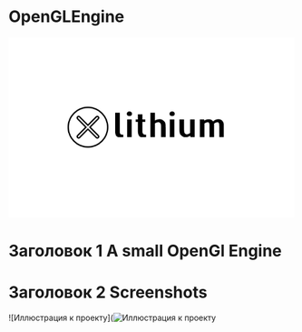 # OpenGLEngine
![Иллюстрация к проекту](https://github.com/SERJCOM/img/blob/main/logoza.ru.png)
# Заголовок 1 A small OpenGl Engine

# Заголовок 2 Screenshots

![Иллюстрация к проекту](![Иллюстрация к проекту](https://github.com/SERJCOM/lithium/blob/master/screenshots/1.png)
